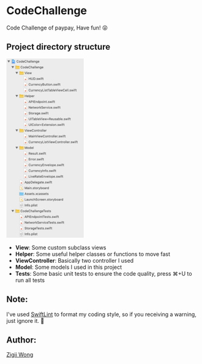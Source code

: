 # CodeChallenge

Code Challenge of paypay, Have fun! 😝

## Project directory structure

<img src="./img/dir.png" width="40%">

- **View**: Some custom subclass views
- **Helper**: Some useful helper classes or functions to move fast
- **ViewController**: Basically two controller I used
- **Model**: Some models I used in this project
- **Tests**: Some basic unit tests to ensure the code quality, press ⌘+U to run all tests

## Note:

I've used [SwiftLint](https://github.com/realm/SwiftLint) to format my coding style, so if you receiving a warning, just ignore it. 🙏


## Author:

[Zigii Wong](mailto:wongzigii@gmail.com)






